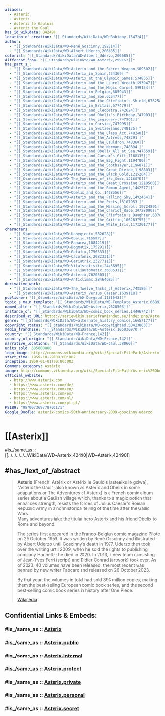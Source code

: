 ```yaml
---
aliases:
  - Asterix
  - Astérix
  - Astérix le Gaulois
  - Asterix the Gaul
has_id_wikidata: Q42490
location_of_creation: "[[_Standards/WikiData/WD~Bobigny,154724]]"
author:
  - "[[_Standards/WikiData/WD~René_Goscinny,192214]]"
  - "[[_Standards/WikiData/WD~Albert_Uderzo,206685]]"
colorist: "[[_Standards/WikiData/WD~Albert_Uderzo,206685]]"
different_from: "[[_Standards/WikiData/WD~Asterix,299157]]"
has_part_s_:
  - "[[_Standards/WikiData/WD~Asterix_and_the_Secret_Weapon,509302]]"
  - "[[_Standards/WikiData/WD~Asterix_in_Spain,534369]]"
  - "[[_Standards/WikiData/WD~Asterix_at_the_Olympic_Games,534855]]"
  - "[[_Standards/WikiData/WD~Asterix_and_the_Laurel_Wreath,593947]]"
  - "[[_Standards/WikiData/WD~Asterix_and_the_Magic_Carpet,599154]]"
  - "[[_Standards/WikiData/WD~Asterix_in_Belgium,605943]]"
  - "[[_Standards/WikiData/WD~Asterix_and_Son,625477]]"
  - "[[_Standards/WikiData/WD~Asterix_and_the_Chieftain's_Shield,676258]]"
  - "[[_Standards/WikiData/WD~Asterix_in_Britain,677479]]"
  - "[[_Standards/WikiData/WD~Asterix_and_Cleopatra,742624]]"
  - "[[_Standards/WikiData/WD~Asterix_and_Obelix's_Birthday,747903]]"
  - "[[_Standards/WikiData/WD~Asterix_the_Legionary,747981]]"
  - "[[_Standards/WikiData/WD~Asterix_in_Corsica,747995]]"
  - "[[_Standards/WikiData/WD~Asterix_in_Switzerland,748125]]"
  - "[[_Standards/WikiData/WD~Asterix_and_the_Class_Act,748240]]"
  - "[[_Standards/WikiData/WD~Asterix_and_the_Actress,748291]]"
  - "[[_Standards/WikiData/WD~Asterix_and_the_Cauldron,748360]]"
  - "[[_Standards/WikiData/WD~Asterix_and_the_Normans,748394]]"
  - "[[_Standards/WikiData/WD~Asterix_and_Obelix_All_at_Sea,947559]]"
  - "[[_Standards/WikiData/WD~Asterix_and_Caesar's_Gift,1168335]]"
  - "[[_Standards/WikiData/WD~Asterix_and_the_Big_Fight,1194700]]"
  - "[[_Standards/WikiData/WD~Asterix_and_the_Soothsayer,1196871]]"
  - "[[_Standards/WikiData/WD~Asterix_and_the_Great_Divide,1198803]]"
  - "[[_Standards/WikiData/WD~Asterix_and_the_Black_Gold,1215264]]"
  - "[[_Standards/WikiData/WD~The_Mansions_of_the_Gods,1216875]]"
  - "[[_Standards/WikiData/WD~Asterix_and_the_Great_Crossing,1218560]]"
  - "[[_Standards/WikiData/WD~Asterix_and_the_Roman_Agent,1462577]]"
  - "[[_Standards/WikiData/WD~Obelix_and_Co.,1468556]]"
  - "[[_Standards/WikiData/WD~Asterix_and_the_Falling_Sky,1492454]]"
  - "[[_Standards/WikiData/WD~Asterix_and_the_Picts,13107953]]"
  - "[[_Standards/WikiData/WD~Asterix_and_the_Missing_Scroll,19724891]]"
  - "[[_Standards/WikiData/WD~Asterix_and_the_Chariot_Race,30728090]]"
  - "[[_Standards/WikiData/WD~Asterix_and_the_Chieftain's_Daughter,63786032]]"
  - "[[_Standards/WikiData/WD~Asterix_and_the_Griffin,106283795]]"
  - "[[_Standards/WikiData/WD~Asterix_and_the_White_Iris,117220177]]"
characters:
  - "[[_Standards/WikiData/WD~Unhygienix,582628]]"
  - "[[_Standards/WikiData/WD~Obelix,715597]]"
  - "[[_Standards/WikiData/WD~Panacea,1084219]]"
  - "[[_Standards/WikiData/WD~Dogmatix,1752911]]"
  - "[[_Standards/WikiData/WD~Getafix,1756333]]"
  - "[[_Standards/WikiData/WD~Cacofonix,2082331]]"
  - "[[_Standards/WikiData/WD~Geriatrix,2327711]]"
  - "[[_Standards/WikiData/WD~Vitalstatistix,2445695]]"
  - "[[_Standards/WikiData/WD~Fulliautomatix,3630531]]"
  - "[[_Standards/WikiData/WD~Asterix,7620503]]"
  - "[[_Standards/WikiData/WD~Anticlimax,28464695]]"
derivative_work:
  - "[[_Standards/WikiData/WD~The_Twelve_Tasks_of_Asterix,748186]]"
  - "[[_Standards/WikiData/WD~Asterix_Versus_Caesar,1639118]]"
publisher: "[[_Standards/WikiData/WD~Dargaud,1165843]]"
topic_s_main_template: "[[_Standards/WikiData/WD~Template_Asterix,6689311]]"
named_after: "[[_Standards/WikiData/WD~Asterix,7620503]]"
instance_of: "[[_Standards/WikiData/WD~comic_book_series,14406742]]"
described_at_URL: https://seriewikin.serieframjandet.se/index.php/Asterix
genre: "[[_Standards/WikiData/WD~alternate_history_comics,16657177]]"
copyright_status: "[[_Standards/WikiData/WD~copyrighted,50423863]]"
media_franchise: "[[_Standards/WikiData/WD~Asterix,105030970]]"
country: "[[_Standards/WikiData/WD~France,142]]"
country_of_origin: "[[_Standards/WikiData/WD~France,142]]"
narrative_locations: "[[_Standards/WikiData/WD~Gaul,38060]]"
units_sold: 385000000
logo_image: http://commons.wikimedia.org/wiki/Special:FilePath/Asterix.svg
start_time: 1959-10-29T00:00:00Z
inception: 1959-01-01T00:00:00Z
Commons_category: Astérix
image: http://commons.wikimedia.org/wiki/Special:FilePath/Asterix%26Obelix%20Brussels.jpg
official_website:
  - http://www.asterix.com
  - https://www.asterix.com/de/
  - https://www.asterix.com/en/
  - https://www.asterix.com/es/
  - https://www.asterix.com/nl/
  - https://www.asterix.com/pt-pt/
P8189: "987007369779705171"
Google_Doodle: asterix-comics-50th-anniversary-2009-goscinny-uderzo
---
```


# [[Asterix]] 

#is_/same_as :: [[../../../../../WikiData/WD~Asterix,42490|WD~Asterix,42490]] 

## #has_/text_of_/abstract 

> **Asterix** (French: Astérix or Astérix le Gaulois [asteʁiks lə ɡolwa], "Asterix the Gaul"; 
> also known as Asterix and Obelix in some adaptations or The Adventures of Asterix) 
> is a French comic album series about a Gaulish village which, 
> thanks to a magic potion that enhances strength, 
> resists the forces of Julius Caesar's Roman Republic Army 
> in a nonhistorical telling of the time after the Gallic Wars.  
> Many adventures take the titular hero Asterix and his friend Obelix to Rome and beyond.
>
> The series first appeared in the Franco-Belgian comic magazine Pilote on 29 October 1959. 
> It was written by René Goscinny and illustrated by Albert Uderzo until Goscinny's death in 1977. 
> Uderzo then took over the writing until 2009, 
> when he sold the rights to publishing company Hachette; he died in 2020. 
> In 2013, a new team consisting of Jean-Yves Ferri (script) and Didier Conrad (artwork) took over. 
> As of 2023, 40 volumes have been released; 
> the most recent was penned by new writer Fabcaro and released on 26 October 2023.
>
> By that year, the volumes in total had sold 393 million copies, making them the best-selling European comic book series, and the second best-selling comic book series in history after One Piece.
>
> [Wikipedia](https://en.wikipedia.org/wiki/Asterix) 


## Confidential Links & Embeds: 

### #is_/same_as :: [Asterix](/_Standards/Society/Communication/Genre/Fiction/Fictional_Characters/Asterix.md) 

### #is_/same_as :: [Asterix.public](/_public/Society/Communication/Genre/Fiction/Fictional_Characters/Asterix.public.md) 

### #is_/same_as :: [Asterix.internal](/_internal/Society/Communication/Genre/Fiction/Fictional_Characters/Asterix.internal.md) 

### #is_/same_as :: [Asterix.protect](/_protect/Society/Communication/Genre/Fiction/Fictional_Characters/Asterix.protect.md) 

### #is_/same_as :: [Asterix.private](/_private/Society/Communication/Genre/Fiction/Fictional_Characters/Asterix.private.md) 

### #is_/same_as :: [Asterix.personal](/_personal/Society/Communication/Genre/Fiction/Fictional_Characters/Asterix.personal.md) 

### #is_/same_as :: [Asterix.secret](/_secret/Society/Communication/Genre/Fiction/Fictional_Characters/Asterix.secret.md)

